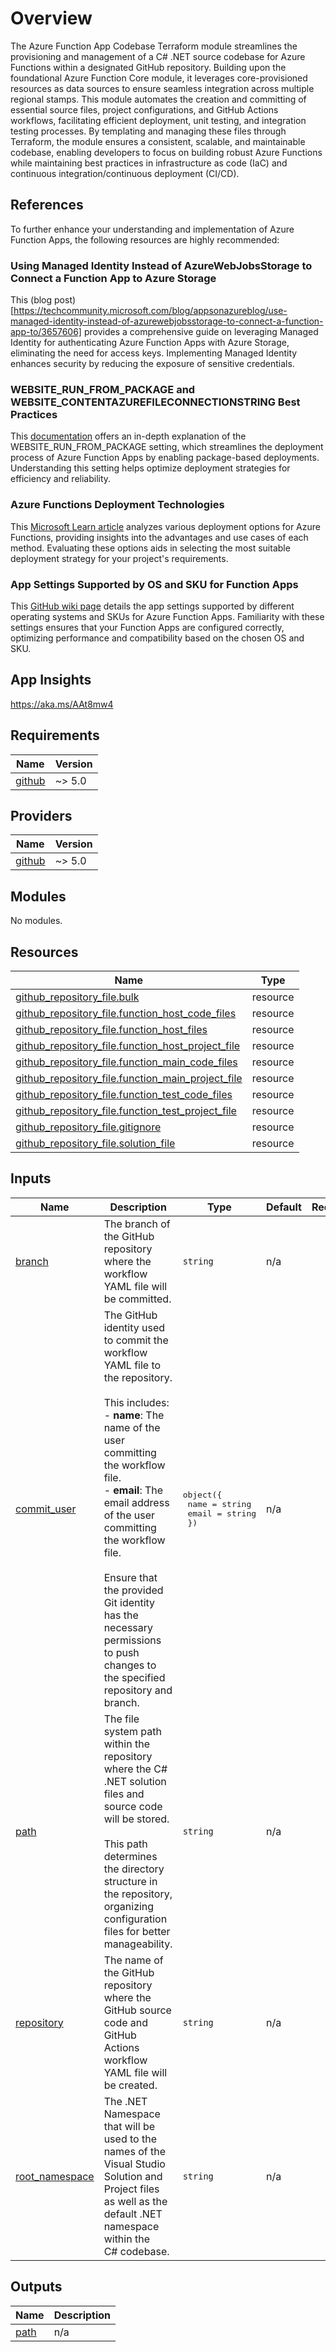 # Overview

The Azure Function App Codebase Terraform module streamlines the provisioning and management of a C# .NET source codebase for Azure Functions within a designated GitHub repository. Building upon the foundational Azure Function Core module, it leverages core-provisioned resources as data sources to ensure seamless integration across multiple regional stamps. This module automates the creation and committing of essential source files, project configurations, and GitHub Actions workflows, facilitating efficient deployment, unit testing, and integration testing processes. By templating and managing these files through Terraform, the module ensures a consistent, scalable, and maintainable codebase, enabling developers to focus on building robust Azure Functions while maintaining best practices in infrastructure as code (IaC) and continuous integration/continuous deployment (CI/CD).

## References

To further enhance your understanding and implementation of Azure Function Apps, the following resources are highly recommended:

### Using Managed Identity Instead of AzureWebJobsStorage to Connect a Function App to Azure Storage
This (blog post)[https://techcommunity.microsoft.com/blog/appsonazureblog/use-managed-identity-instead-of-azurewebjobsstorage-to-connect-a-function-app-to/3657606] provides a comprehensive guide on leveraging Managed Identity for authenticating Azure Function Apps with Azure Storage, eliminating the need for access keys. Implementing Managed Identity enhances security by reducing the exposure of sensitive credentials.

### WEBSITE_RUN_FROM_PACKAGE and WEBSITE_CONTENTAZUREFILECONNECTIONSTRING Best Practices
This [documentation](https://github.com/projectkudu/kudu/wiki/WEBSITE_RUN_FROM_PACKAGE-and-WEBSITE_CONTENTAZUREFILECONNECTIONSTRING-Best-Practices#best-practice) offers an in-depth explanation of the WEBSITE_RUN_FROM_PACKAGE setting, which streamlines the deployment process of Azure Function Apps by enabling package-based deployments. Understanding this setting helps optimize deployment strategies for efficiency and reliability.

### Azure Functions Deployment Technologies
This [Microsoft Learn article](https://learn.microsoft.com/en-us/azure/azure-functions/functions-deployment-technologies?tabs=windows#trigger-syncing) analyzes various deployment options for Azure Functions, providing insights into the advantages and use cases of each method. Evaluating these options aids in selecting the most suitable deployment strategy for your project's requirements.

### App Settings Supported by OS and SKU for Function Apps
This [GitHub wiki page](https://github.com/Azure-Samples/function-app-arm-templates/wiki/App-Settings-for-Function-Apps#app-settings-supported-by-os-and-sku) details the app settings supported by different operating systems and SKUs for Azure Function Apps. Familiarity with these settings ensures that your Function Apps are configured correctly, optimizing performance and compatibility based on the chosen OS and SKU.

## App Insights
https://aka.ms/AAt8mw4
<!-- BEGIN_TF_DOCS -->
## Requirements

| Name | Version |
|------|---------|
| <a name="requirement_github"></a> [github](#requirement\_github) | ~> 5.0 |

## Providers

| Name | Version |
|------|---------|
| <a name="provider_github"></a> [github](#provider\_github) | ~> 5.0 |

## Modules

No modules.

## Resources

| Name | Type |
|------|------|
| [github_repository_file.bulk](https://registry.terraform.io/providers/integrations/github/latest/docs/resources/repository_file) | resource |
| [github_repository_file.function_host_code_files](https://registry.terraform.io/providers/integrations/github/latest/docs/resources/repository_file) | resource |
| [github_repository_file.function_host_files](https://registry.terraform.io/providers/integrations/github/latest/docs/resources/repository_file) | resource |
| [github_repository_file.function_host_project_file](https://registry.terraform.io/providers/integrations/github/latest/docs/resources/repository_file) | resource |
| [github_repository_file.function_main_code_files](https://registry.terraform.io/providers/integrations/github/latest/docs/resources/repository_file) | resource |
| [github_repository_file.function_main_project_file](https://registry.terraform.io/providers/integrations/github/latest/docs/resources/repository_file) | resource |
| [github_repository_file.function_test_code_files](https://registry.terraform.io/providers/integrations/github/latest/docs/resources/repository_file) | resource |
| [github_repository_file.function_test_project_file](https://registry.terraform.io/providers/integrations/github/latest/docs/resources/repository_file) | resource |
| [github_repository_file.gitignore](https://registry.terraform.io/providers/integrations/github/latest/docs/resources/repository_file) | resource |
| [github_repository_file.solution_file](https://registry.terraform.io/providers/integrations/github/latest/docs/resources/repository_file) | resource |

## Inputs

| Name | Description | Type | Default | Required |
|------|-------------|------|---------|:--------:|
| <a name="input_branch"></a> [branch](#input\_branch) | The branch of the GitHub repository where the workflow YAML file will be committed. | `string` | n/a | yes |
| <a name="input_commit_user"></a> [commit\_user](#input\_commit\_user) | The GitHub identity used to commit the workflow YAML file to the repository.<br><br>This includes:<br>- **name**: The name of the user committing the workflow file.<br>- **email**: The email address of the user committing the workflow file.<br><br>Ensure that the provided Git identity has the necessary permissions to push changes to the specified repository and branch. | <pre>object({<br>    name  = string<br>    email = string<br>  })</pre> | n/a | yes |
| <a name="input_path"></a> [path](#input\_path) | The file system path within the repository where the C# .NET solution files and source code will be stored.<br><br>This path determines the directory structure in the repository, organizing configuration files for better manageability. | `string` | n/a | yes |
| <a name="input_repository"></a> [repository](#input\_repository) | The name of the GitHub repository where the GitHub source code and GitHub Actions workflow YAML file will be created. | `string` | n/a | yes |
| <a name="input_root_namespace"></a> [root\_namespace](#input\_root\_namespace) | The .NET Namespace that will be used to the names of the Visual Studio Solution and Project files as well as the default .NET namespace within the <br>  C# codebase. | `string` | n/a | yes |

## Outputs

| Name | Description |
|------|-------------|
| <a name="output_path"></a> [path](#output\_path) | n/a |
<!-- END_TF_DOCS -->